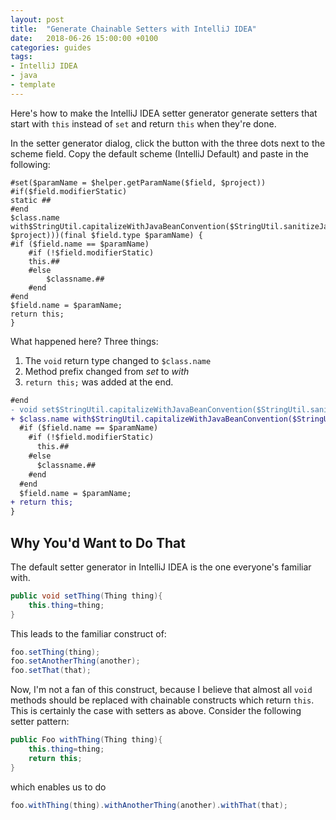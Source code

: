```yaml
---
layout: post
title:  "Generate Chainable Setters with IntelliJ IDEA"
date:   2018-06-26 15:00:00 +0100
categories: guides
tags:
- IntelliJ IDEA
- java
- template
---
```



Here's how to make the IntelliJ IDEA setter generator generate setters that start with `this` instead of `set` and return `this`
when they're done.

In the setter generator dialog, click the button with the three dots next to the scheme field. Copy the default scheme (IntelliJ Default)
and paste in the following:

```
#set($paramName = $helper.getParamName($field, $project))
#if($field.modifierStatic)
static ##
#end 
$class.name with$StringUtil.capitalizeWithJavaBeanConvention($StringUtil.sanitizeJavaIdentifier($helper.getPropertyName($field, $project)))(final $field.type $paramName) {
#if ($field.name == $paramName)
    #if (!$field.modifierStatic)
    this.##
    #else
        $classname.##
    #end
#end
$field.name = $paramName;
return this;
}
```

What happened here? Three things:

1. The `void` return type changed to `$class.name`
1. Method prefix changed from _set_ to _with_
1.  `return this;` was added at the end.

```diff
#end
- void set$StringUtil.capitalizeWithJavaBeanConvention($StringUtil.sanitizeJavaIdentifier($helper.getPropertyName($field, $project)))($field.type $paramName) {
+ $class.name with$StringUtil.capitalizeWithJavaBeanConvention($StringUtil.sanitizeJavaIdentifier($helper.getPropertyName($field, $project)))(final $field.type $paramName) {
  #if ($field.name == $paramName)
    #if (!$field.modifierStatic)
      this.##
    #else
      $classname.##
    #end
  #end
  $field.name = $paramName;
+ return this;
}
```


## Why You'd Want to Do That


The default setter generator in IntelliJ IDEA is the one everyone's familiar with.

```java
public void setThing(Thing thing){
	this.thing=thing;
}
```

This leads to the familiar construct of:

```java
foo.setThing(thing);
foo.setAnotherThing(another);
foo.setThat(that);
```

Now, I'm not a fan of this construct, because I believe that almost all `void` methods should be replaced with chainable constructs
which return `this`. This is certainly the case with setters as above. Consider the following setter pattern:

```java
public Foo withThing(Thing thing){
	this.thing=thing;
	return this;
}
```

which enables us to do

```java
foo.withThing(thing).withAnotherThing(another).withThat(that);
```
